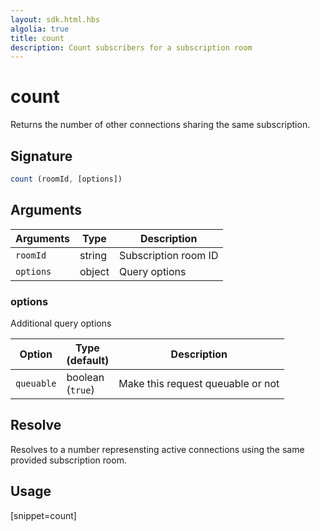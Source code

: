 ```yaml
---
layout: sdk.html.hbs
algolia: true
title: count
description: Count subscribers for a subscription room
---
```


# count

Returns the number of other connections sharing the same subscription.

## Signature

```javascript
count (roomId, [options])
```

## Arguments

| Arguments    | Type    | Description |
|--------------|---------|-------------|
| ``roomId`` | string | Subscription room ID |
| ``options`` | object | Query options    |


### options

Additional query options

| Option     | Type<br/>(default)    | Description                       |
| ---------- | ------- | --------------------------------- |
| `queuable` | boolean<br/>(`true`) | Make this request queuable or not |

## Resolve

Resolves to a number represensting active connections using the same provided subscription room.

## Usage

[snippet=count]
